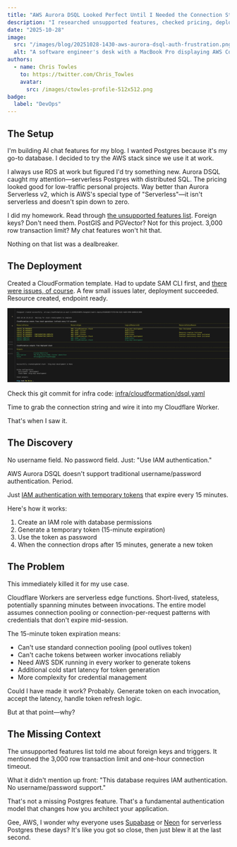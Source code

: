 ```yaml
---
title: "AWS Aurora DSQL Looked Perfect Until I Needed the Connection String"
description: "I researched unsupported features, checked pricing, deployed the stack—then discovered IAM-only auth means 15-minute tokens. Here's why that killed it for my Cloudflare Workers deployment."
date: "2025-10-28"
image:
  src: "/images/blog/20251028-1430-aws-aurora-dsql-auth-frustration.png"
  alt: "A software engineer's desk with a MacBook Pro displaying AWS Console with Aurora DSQL connection details, the screen showing empty username and password fields with only \"Use IAM authentication\" text, a coffee mug and notebook nearby showing crossed-out connection string notes. Dramatic side lighting creates strong contrast between the cool blue glow of the laptop screen and warm desk lamp illumination, shallow depth of field focusing on the screen. Cinematic realism, professional photography quality, 8k detail, high contrast color grading with teal screen glow and warm orange ambient light, contemplative and slightly frustrated atmosphere, rule of thirds composition with negative space on the right."
authors:
  - name: Chris Towles
    to: https://twitter.com/Chris_Towles
    avatar:
      src: /images/ctowles-profile-512x512.png
badge:
  label: "DevOps"
---
```


## The Setup

I'm building AI chat features for my blog. I wanted Postgres because it's my go-to database. I decided to try the AWS stack since we use it at work.

I always use RDS at work but figured I'd try something new. Aurora DSQL caught my attention—serverless Postgres with distributed SQL. The pricing looked good for low-traffic personal projects. Way better than Aurora Serverless v2, which is AWS's special type of "Serverless"—it isn't serverless and doesn't spin down to zero.

I did my homework. Read through [the unsupported features list](https://docs.aws.amazon.com/aurora-dsql/latest/userguide/working-with-postgresql-compatibility-unsupported-features.html). Foreign keys? Don't need them. PostGIS and PGVector? Not for this project. 3,000 row transaction limit? My chat features won't hit that.

Nothing on that list was a dealbreaker.

## The Deployment

Created a CloudFormation template. Had to update SAM CLI first, and [there were issues, of course](https://github.com/ChrisTowles/dotfiles/commit/21e77ccb9689ebfdac2c944a1aa9e721dbdfd993#diff-af587fcc369e832087d96f2de7b3c0daaff070b88b329ad6e3c83a983d17ba98). A few small issues later, deployment succeeded. Resource created, endpoint ready.

![](../../public/images/blog/creating-dsql-cluster-sam-cloudformation-stack.png)

Check this git commit for infra code: [infra/cloudformation/dsql.yaml](https://github.com/ChrisTowles/blog/commit/65df772895186709bec5814912efed8cc5e9fc0e#diff-51ad8453311eba96809cf31ed76d51139db96d3e679ed1736d21b3e9bae5e3b0)


Time to grab the connection string and wire it into my Cloudflare Worker.

That's when I saw it.

## The Discovery

No username field. No password field. Just: "Use IAM authentication."

AWS Aurora DSQL doesn't support traditional username/password authentication. Period.

Just [IAM authentication with temporary tokens](https://docs.aws.amazon.com/aurora-dsql/latest/userguide/SECTION_authentication-token.html) that expire every 15 minutes.

Here's how it works:
1. Create an IAM role with database permissions
2. Generate a temporary token (15-minute expiration)
3. Use the token as password
4. When the connection drops after 15 minutes, generate a new token

## The Problem

This immediately killed it for my use case.

Cloudflare Workers are serverless edge functions. Short-lived, stateless, potentially spanning minutes between invocations. The entire model assumes connection pooling or connection-per-request patterns with credentials that don't expire mid-session.

The 15-minute token expiration means:
- Can't use standard connection pooling (pool outlives token)
- Can't cache tokens between worker invocations reliably
- Need AWS SDK running in every worker to generate tokens
- Additional cold start latency for token generation
- More complexity for credential management

Could I have made it work? Probably. Generate token on each invocation, accept the latency, handle token refresh logic.

But at that point—why?

## The Missing Context

The unsupported features list told me about foreign keys and triggers. It mentioned the 3,000 row transaction limit and one-hour connection timeout.

What it didn't mention up front: "This database requires IAM authentication. No username/password support."

That's not a missing Postgres feature. That's a fundamental authentication model that changes how you architect your application.

Gee, AWS, I wonder why everyone uses [Supabase](https://supabase.com/) or [Neon](https://neon.tech/) for serverless Postgres these days? It's like you got so close, then just blew it at the last second.
